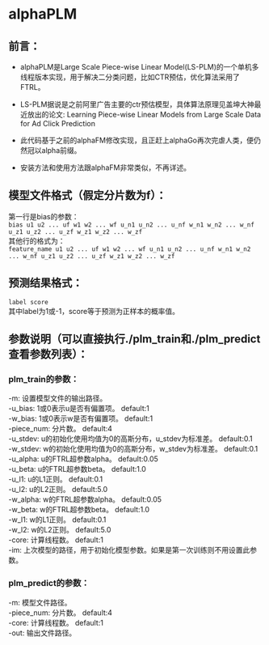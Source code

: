 # alphaPLM
## 前言：
* alphaPLM是Large Scale Piece-wise Linear Model(LS-PLM)的一个单机多线程版本实现，用于解决二分类问题，比如CTR预估，优化算法采用了FTRL。<br>

* LS-PLM据说是之前阿里广告主要的ctr预估模型，具体算法原理见盖坤大神最近放出的论文: Learning Piece-wise Linear Models from Large Scale Data for Ad Click Prediction<br>


* 此代码基于之前的alphaFM修改实现，且正赶上alphaGo再次完虐人类，便仍然冠以alpha前缀。<br>

* 安装方法和使用方法跟alphaFM非常类似，不再详述。<br>

## 模型文件格式（假定分片数为f）：
第一行是bias的参数：<br>
`bias u1 u2 ... uf w1 w2 ... wf u_n1 u_n2 ... u_nf w_n1 w_n2 ... w_nf u_z1 u_z2 ... u_zf w_z1 w_z2 ... w_zf`<br>
其他行的格式为：<br>
`feature_name u1 u2 ... uf w1 w2 ... wf u_n1 u_n2 ... u_nf w_n1 w_n2 ... w_nf u_z1 u_z2 ... u_zf w_z1 w_z2 ... w_zf`<br>
## 预测结果格式：
`label score`<br>
其中label为1或-1，score等于预测为正样本的概率值。<br>

## 参数说明（可以直接执行./plm_train和./plm_predict查看参数列表）：
### plm_train的参数：
-m: 设置模型文件的输出路径。<br>
-u_bias: 1或0表示u是否有偏置项。	default:1<br>
-w_bias: 1或0表示w是否有偏置项。	default:1<br>
-piece_num: 分片数。	default:4<br>
-u_stdev: u的初始化使用均值为0的高斯分布，u_stdev为标准差。	default:0.1<br>
-w_stdev: w的初始化使用均值为0的高斯分布，w_stdev为标准差。	default:0.1<br>
-u_alpha: u的FTRL超参数alpha。	default:0.05<br>
-u_beta: u的FTRL超参数beta。	default:1.0<br>
-u_l1: u的L1正则。	default:0.1<br>
-u_l2: u的L2正则。	default:5.0<br>
-w_alpha: w的FTRL超参数alpha。	default:0.05<br>
-w_beta: w的FTRL超参数beta。	default:1.0<br>
-w_l1: w的L1正则。	default:0.1<br>
-w_l2: w的L2正则。	default:5.0<br>
-core: 计算线程数。	default:1<br>
-im: 上次模型的路径，用于初始化模型参数。如果是第一次训练则不用设置此参数。<br>
### plm_predict的参数：
-m: 模型文件路径。<br>
-piece_num: 分片数。	default:4<br>
-core: 计算线程数。	default:1<br>
-out: 输出文件路径。<br>

